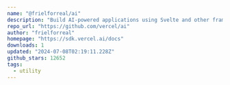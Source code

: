 ```yaml
---
name: "@frielforreal/ai"
description: "Build AI-powered applications using Svelte and other frameworks."
repo_url: "https://github.com/vercel/ai"
author: "frielforreal"
homepage: "https://sdk.vercel.ai/docs"
downloads: 1
updated: "2024-07-08T02:19:11.228Z"
github_stars: 12652
tags: 
  - utility
---
```

